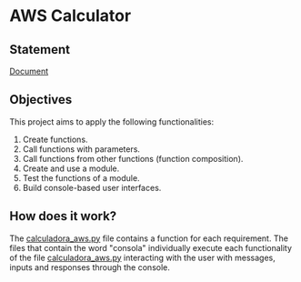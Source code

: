 # AWS Calculator

## Statement

[Document](https://github.com/Introduction-to-Programming-with-Python/AWS-Calculator/blob/main/Statement.pdf)

## Objectives

This project aims to apply the following functionalities:

1. Create functions.
2. Call functions with parameters.
3. Call functions from other functions (function composition).
4. Create and use a module.
5. Test the functions of a module.
6. Build console-based user interfaces.

## How does it work?

The [calculadora_aws.py](https://github.com/Introduction-to-Programming-with-Python/AWS-Calculator/blob/main/calculadora_aws.py) file contains a function for each requirement. The files that contain the word "consola" individually execute each functionality of the file [calculadora_aws.py](https://github.com/Introduction-to-Programming-with-Python/AWS-Calculator/blob/main/calculadora_aws.py) interacting with the user with messages, inputs and responses through the console.

